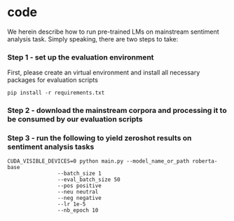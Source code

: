 # code

We herein describe how to run pre-trained LMs on mainstream sentiment analysis task. Simply speaking, there are two steps to take:
### Step 1 - set up the evaluation environment
First, please create an virtual environment and install all necessary packages for evaluation scripts
```
pip install -r requirements.txt
```

### Step 2 - download the mainstream corpora and processing it to be consumed by our evaluation scripts
### Step 3 - run the following to yield zeroshot results on sentiment analysis tasks

```shell
CUDA_VISIBLE_DEVICES=0 python main.py --model_name_or_path roberta-base 
                --batch_size 1
                --eval_batch_size 50
                --pos positive
                --neu neutral
                --neg negative
                --lr 1e-5          
                --nb_epoch 10      
```
